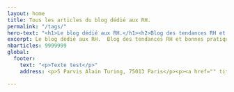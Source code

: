 ```yaml
---
layout: home
title: Tous les articles du blog dédié aux RH.
permalink: "/tags/"
hero-text: "<h1>Le blog dédié aux RH.</h1><h2>Blog des tendances RH et bonnes pratiques</h2>"
excerpt: Le blog dédié aux RH.  Blog des tendances RH et bonnes pratiques
nbarticles: 9999999
global:
  footer:
    text: "<p>Texte test</p>"
    address: <p>5 Parvis Alain Turing, 75013 Paris</p><p><a href="" title="">contact@refty.co</a></p>

---
```

